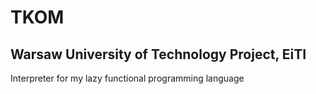 <h1>TKOM</h1>
<h2>Warsaw University of Technology Project, EiTI</h2>
<p>Interpreter for my lazy functional programming language</p>

